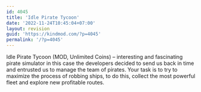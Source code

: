 ```yaml
---
id: 4045
title: 'Idle Pirate Tycoon'
date: '2022-11-24T10:45:04+07:00'
layout: revision
guid: 'https://kindmod.com/?p=4045'
permalink: '/?p=4045'
---
```


Idle Pirate Tycoon (MOD, Unlimited Coins) – interesting and fascinating pirate simulator in this case the developers decided to send us back in time and entrusted us to manage the team of pirates. Your task is to try to maximize the process of robbing ships, to do this, collect the most powerful fleet and explore new profitable routes.